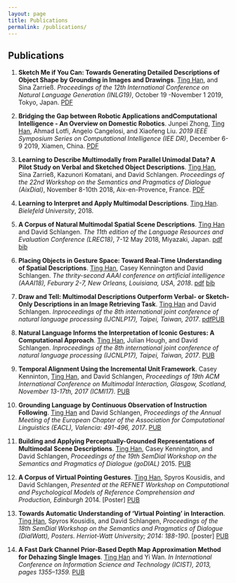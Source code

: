 ```yaml
---
layout: page
title: Publications
permalink: /publications/
---
```


## Publications

1. **Sketch Me if You Can: Towards Generating Detailed Descriptions of Object Shape by Grounding in Images and Drawings**.   <u>Ting Han</u>, and Sina Zarrieß.  *Proceedings of the 12th International Conference on Natural Language Generation (INLG19)*, October 19 -November 1 2019, Tokyo, Japan. [PDF](files/papers/semdial18.pdf)

1. **Bridging the Gap between Robotic Applications andComputational Intelligence - An Overview on Domestic Robotics**.   Junpei Zhong, <u>Ting Han</u>, Ahmad Lotfi, Angelo Cangelosi, and Xiaofeng Liu.  *2019 IEEE Symposium Series on Computational Intelligence (IEE DR)*, December 6-9 2019, Xiamen, China. [PDF](files/papers/semdial18.pdf)



1. **Learning to Describe Multimodally from Parallel Unimodal Data? A Pilot Study on Verbal and Sketched Object Descriptions**.   <u>Ting Han</u>,  Sina Zarrieß, Kazunori Komatani, and David Schlangen.  *Proceedings of the 22nd Workshop on the Semantics and Pragmatics of Dialogue (AixDial)*, November 8-10th 2018, Aix-en-Provence, France. [PDF](files/papers/semdial18.pdf)

1.  **Learning to Interpret and Apply Multimodal Descriptions**. <u>Ting Han</u>. *Bielefeld University*, 2018.

1. **A Corpus of Natural Multimodal Spatial Scene Descriptions**.  <u>Ting Han</u> and David Schlangen. *The 11th edition of the Language Resources and Evaluation Conference (LREC18)*, 7-12 May 2018, Miyazaki, Japan. [pdf](files/papers/lrec18.pdf)  [bib](bib/Hanlrec18.txt)

1. **Placing Objects in Gesture Space: Toward Real-Time Understanding of Spatial Descriptions**. <u>Ting Han</u>, Casey Kennington and David Schlangen.  *The thrity-second AAAI conference on artificial intelligence (AAAI18), Feburary 2-7, New Orleans, Louisiana, USA, 2018*. [pdf](files/papers/aaai18.pdf)   [bib](bib/HanEtalaaai18.txt) 

1.  **Draw and Tell: Multimodal Descriptions Outperform Verbal- or Sketch-Only Descriptions in an Image Retrieving Task**.  <u>Ting Han</u> and David Schlangen. *Inproceedings of  the 8th international joint conference of natural language processing (IJCNLP17), Taipei, Taiwan, 2017*.  [pdf](iles/papers/sketch_ijcnlp_short.pdf)[PUB](https://pub.uni-bielefeld.de/publication/2913598)

1.  **Natural Language Informs the Interpretation of Iconic Gestures: A Computational Approach**. <u>Ting Han</u>, Julian Hough, and David Schlangen. *Inproceedings of the 8th international joint conference of natural language processing (IJCNLP17), Taipei, Taiwan, 2017*.  [PUB](https://pub.uni-bielefeld.de/publication/2913599)


1. **Temporal Alignment Using the Incremental Unit Framework**. Casey Kenninton,  <u>Ting Han</u>, and David Schlangen, *Proceedings of 19th ACM International Conference on Multimodal Interaction, Glasgow, Scotland, November 13-17th, 2017 (ICMI17).*   [PUB](https://pub.uni-bielefeld.de/publication/2913600)

3. **Grounding Language by Continuous Observation of Instruction Following**.  <u>Ting Han</u> and David Schlangen, *Proceedings of the Annual Meeting of the European Chapter of the Association for Computational Linguistics (EACL), Valencia: 491-496, 2017*. [PUB](https://pub.uni-bielefeld.de/publication/2908812)

4. **Building and Applying Perceptually-Grounded Representations of Multimodal Scene Descriptions**. <u>Ting Han</u>, Casey Kennington, and David Schlangen, *Proceedings of the 19th SemDial Workshop on the Semantics and Pragmatics of Dialogue (goDIAL)* 2015. [PUB](https://pub.uni-bielefeld.de/publication/2758943)

5. **A Corpus of Virtual Pointing Gestures**. <u>Ting Han</u>, Spyros Kousidis, and David Schlangen, *Presented at the REFNET Workshop on Computational and Psychological Models of Reference Comprehension and Production, Edinburgh* 2014. [Poster] [PUB](https://pub.uni-bielefeld.de/publication/2685979)

6. **Towards Automatic Understanding of ‘Virtual Pointing’ in Interaction**.  <u>Ting Han</u>, Spyros Kousidis, and David Schlangen, *Proceedings of the 18th SemDial Workshop on the Semantics and Pragmatics of Dialogue (DialWatt), Posters. Herriot-Watt University; 2014: 188-190*. [poster] [PUB](https://pub.uni-bielefeld.de/publication/2685950)

7. **A Fast Dark Channel Prior-Based Depth Map Approximation Method for Dehazing Single Images**. <u>Ting Han</u> and Yi Wan. *In International Conference on Information Science and Technology (ICIST), 2013, pages 1355–1359.* [PUB](http://ieeexplore.ieee.org/abstract/document/6747789/) 



